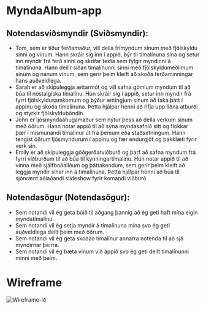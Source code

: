 # MyndaAlbum-app
## Notendasviðsmyndir (Sviðsmyndir):
- Tom, sem er tíður ferðamaður, vill deila frímyndum sínum með fjölskyldu sinni og vinum. Hann skráir sig inn í appið, býr til tímalínuna sína og setur inn myndir frá ferð sinni og skrifar texta sem fylgir myndinni á tímalínuna. Hann deilir síðan tímalínunni sinni með fjölskyldumeðlimum sínum og nánum vinum, sem gerir þeim kleift að skoða ferðaminningar hans auðveldlega.  
- Sarah er að skipuleggja ættarmót og vill safna gömlum myndum til að búa til nostalgíska tímalínu. Hún skráir sig í appið, setur inn myndir frá fyrri fjölskyldusamkomum og býður ættingjum sínum að taka þátt í appinu og skoða tímalínuna. Þetta hjálpar henni að rifja upp liðna atburði og styrkir fjölskylduböndin.  
- John er ljósmyndaáhugamaður sem nýtur þess að deila verkum sínum með öðrum. Hann notar appið til að sýna myndasafnið sitt og flokkar þær í mismunandi tímalínur út frá þemum eða staðsetningum. Hann tengist öðrum ljósmyndurum í appinu og fær endurgjöf og þakklæti fyrir verk sín.  
- Emily er að skipuleggja góðgerðarviðburð og þarf að safna myndum frá fyrri viðburðum til að búa til kynningartímalínu. Hún notar appið til að vinna með sjálfboðaliðum og þáttakendum, sem gerir þeim kleift að leggja myndir sínar inn á tímalínuna. Þetta hjálpar henni að búa til sjónrænt aðlaðandi slideshow fyrir komandi viðburð.

## Notendasögur (Notendasögur):  
- Sem notandi vil ég geta búið til aðgang þannig að ég geti haft mína eigin myndatímalínu.
- Sem notandi vil ég setja myndir á tímalínuna mína svo ég geti auðveldlega deilt þeim með öðrum.
- Sem notandi vil ég geta skoðað tímalínur annarra notenda til að sjá myndirnar þeirra.
- Sem notandi vil ég bæta vinum við appið svo ég geti deilt tímalínunni minni með þeim.

<h1>Wireframe</h1>  

![Wireframe-ið](Wireframes_Final.png)  
